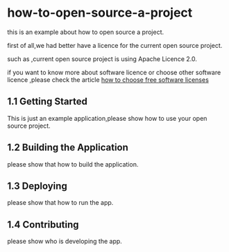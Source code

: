 # how-to-open-source-a-project

this is an example about how to open source a project.

first of all,we had better have a licence for the current open source project.

such as ,current open source project is using Apache Licence 2.0.

if you want to know more about software licence or choose other software licence ,please check the article [how to choose free software licenses](http://www.ruanyifeng.com/blog/2011/05/how_to_choose_free_software_licenses.html)

## 1.1 Getting Started

This is just an example application,please show how to use your open source project.

## 1.2 Building the Application

please show that how to build the application.

## 1.3 Deploying

please show that how to run the app.

## 1.4 Contributing

please show who is developing the app.
